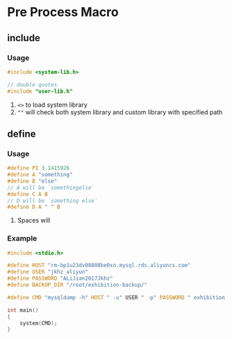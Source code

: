 # Pre Process Macro



## include 

### Usage

```c
#include <system-lib.h>

// double quotes
#include "user-lib.h"
```

1. `<>` to load system library
2. `""` will check both system library and custom library with specified path


## define

### Usage

```c
#define PI 3.1415926
#define A "something"
#define B "else"
// A will be `somethingelse`
#define C A B
// D will be `something else`
#define D A " " B
```

1. Spaces will 

### Example

```c
#include <stdio.h>

#define HOST "rm-bp1u23dv08808be0xo.mysql.rds.aliyuncs.com"
#define USER "jkhz_aliyun"
#define PASSWORD "ALiJian2017Jkhz"
#define BACKUP_DIR "/root/exhibition-backup/"

#define CMD "mysqldump -h" HOST " -u" USER " -p" PASSWORD " exhibition > " BACKUP_DIR "exhibition-`date +%Y-%m-%d`.sql"

int main()
{
    system(CMD);
}
```
